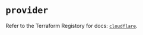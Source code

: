 # `provider`

Refer to the Terraform Registory for docs: [`cloudflare`](https://registry.terraform.io/providers/cloudflare/cloudflare/4.16.0/docs).

